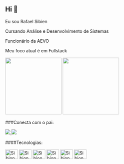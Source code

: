 ## Hi 👋

Eu sou Rafael Sibien

Cursando Análise e Desenvolvimento de Sistemas

Funcionário da AEVO

Meu foco atual é em Fullstack
<div>
 <img height="180em" src="https://github-readme-stats.vercel.app/api?username=sibionca&show_icons=true&theme=tokyonight" />
 <img height="180em" src="https://github-readme-stats.vercel.app/api/top-langs/?username=sibionca&layout=compact&theme=tokyonight" />
</div>

###Conecta com o pai:

<a href="https://www.linkedin.com/in/rafael-sibien-998923217/" target="_blank">
  <img src="https://img.shields.io/badge/LinkedIn-0077B5?style=for-the-badge&amp;logo=linkedin&amp;logoColor=white" style="max-width: 100%;">
  </a>
  
<a href="www.instagram.com/rafasibien" target="_blank">
 <img  src="https://img.shields.io/badge/Instagram-E4405F?style=for-the-badge&logo=instagram&logoColor=white"/>
 </a>
  
  ####Tecnologias:
  <div>
  <img align="center" alt="Sibionca-html" height="30" width="40" src="https://cdn.jsdelivr.net/gh/devicons/devicon/icons/html5/html5-original.svg"/>
  <img align="center" alt="Sibionca-html" height="30" width="40" src="https://cdn.jsdelivr.net/gh/devicons/devicon/icons/css3/css3-original.svg"/>
  <img align="center" alt="Sibionca-html" height="30" width="40" src="https://cdn.jsdelivr.net/gh/devicons/devicon/icons/javascript/javascript-original.svg" />
  <img align="center" alt="Sibionca-html" height="30" width="40" src="https://cdn.jsdelivr.net/gh/devicons/devicon/icons/csharp/csharp-original.svg" />
  <img align="center" alt="Sibionca-html" height="30" width="40" src="https://cdn.jsdelivr.net/gh/devicons/devicon/icons/angularjs/angularjs-original.svg" />
  <img align="center" alt="Sibionca-html" height="30" width="40" src="https://cdn.jsdelivr.net/gh/devicons/devicon/icons/typescript/typescript-original.svg" />
</div>

  
  
